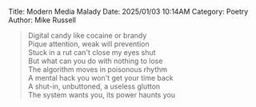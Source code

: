 Title: Modern Media Malady
Date: 2025/01/03 10:14AM
Category: Poetry
Author: Mike Russell

> Digital candy like cocaine or brandy<br>
Pique attention, weak will prevention<br>
Stuck in a rut can't close my eyes shut<br>
But what can you do with nothing to lose<br>
The algorithm moves in poisonous rhythm<br>
A mental hack you won't get your time back<br>
A shut-in, unbuttoned, a useless glutton<br>
The system wants you, its power haunts you
